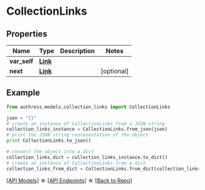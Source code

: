 # CollectionLinks


## Properties
Name | Type | Description | Notes
------------ | ------------- | ------------- | -------------
**var_self** | [**Link**](Link.md) |  | 
**next** | [**Link**](Link.md) |  | [optional] 

## Example

```python
from authress.models.collection_links import CollectionLinks

json = "{}"
# create an instance of CollectionLinks from a JSON string
collection_links_instance = CollectionLinks.from_json(json)
# print the JSON string representation of the object
print CollectionLinks.to_json()

# convert the object into a dict
collection_links_dict = collection_links_instance.to_dict()
# create an instance of CollectionLinks from a dict
collection_links_from_dict = CollectionLinks.from_dict(collection_links_dict)
```
[[API Models]](./README.md#documentation-for-models) ☆ [[API Endpoints]](./README.md#documentation-for-api-endpoints) ☆ [[Back to Repo]](../README.md)


